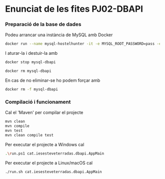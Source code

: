 # Enunciat de les fites PJ02-DBAPI #

### Preparació de la base de dades ###
Podeu arrancar una instància de MySQL amb Docker
```bash
docker run --name mysql-hostelhunter -it -e MYSQL_ROOT_PASSWORD=pass -e MYSQL_DATABASE=hostelhunter -e MYSQL_USER=alex -e MYSQL_PASSWORD=tu_contraseña -p 3307:3306 mysql
```

I aturar-la i destuir-la amb
```bash
docker stop mysql-dbapi

docker rm mysql-dbapi
```

En cas de no eliminar-se ho podem forçar amb
```bash
docker rm -f mysql-dbapi
```


### Compilació i funcionament ###

Cal el 'Maven' per compilar el projecte
```bash
mvn clean
mvn compile
mvn test
mvn clean compile test
```

Per executar el projecte a Windows cal
```bash
.\run.ps1 cat.iesesteveterradas.dbapi.AppMain
```

Per executar el projecte a Linux/macOS cal
```bash
./run.sh cat.iesesteveterradas.dbapi.AppMain
```
